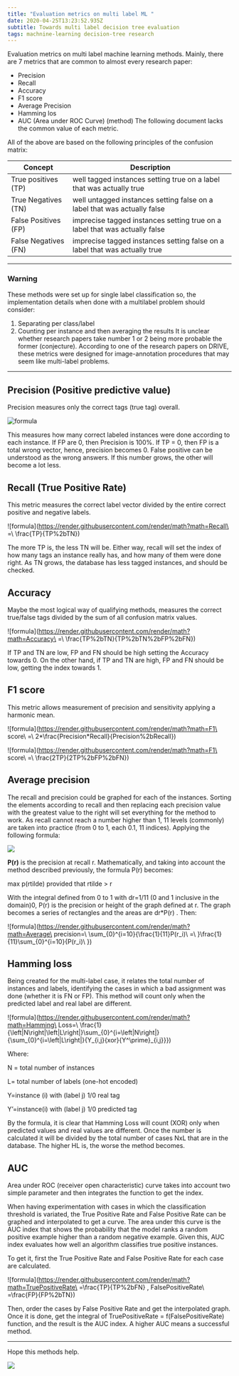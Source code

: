 ```yaml
---
title: "Evaluation metrics on multi label ML "
date: 2020-04-25T13:23:52.935Z
subtitle: Towards multi label decision tree evaluation
tags: machnine-learning decision-tree research
---
```

Evaluation metrics on multi label machine learning methods. Mainly, there are 7 metrics that are common to almost every research paper:

* Precision
* Recall
* Accuracy
* F1 score
* Average Precision
* Hamming los
* AUC (Area under ROC Curve) (method) The following document lacks the common value of each metric.

All of the above are based on the following principles of the confusion matrix:

| Concept              | Description                                                                |
| -------------------- | -------------------------------------------------------------------------- |
| True positives (TP)  | well tagged instances setting true on a label that was actually true       |
| True Negatives (TN)  | well untagged instances setting false on a label that was actually false   |
| False Positives (FP) | imprecise tagged instances setting true on a label that was actually false |
| False Negatives (FN) | imprecise tagged instances setting false on a label that was actually true |

- - -

### Warning

These methods were set up for single label classification so, the implementation details when done with a multilabel problem should consider:

1. Separating per class/label
2. Counting per instance and then averaging the results It is unclear whether research papers take number 1 or 2 being more probable the former (conjecture). According to one of the research papers on DRIVE, these metrics were designed for image-annotation procedures that may seem like multi-label problems. 

- - -

## Precision (Positive predictive value)

Precision measures only the correct tags (true tag) overall. 

![formula](https://render.githubusercontent.com/render/math?math=Precision\=\frac{TP}{TP+FP})

This measures how many correct labeled instances were done according to each instance. If FP are 0, then Precision is 100%. If TP = 0, then FP is a total wrong vector, hence, precision becomes 0.  False positive can be understood as the wrong answers. If this number grows, the other will become a lot less. 

## Recall (True Positive Rate)

This metric measures the correct label vector divided by the entire correct positive and negative labels. 

![formula](https://render.githubusercontent.com/render/math?math=Recall\ =\ \frac{TP}{TP%2bTN})

The more TP is, the less TN will be. Either way, recall will set the index of how many tags an instance really has, and how many of them were done right. As TN grows, the database has less tagged instances, and should be checked. 

## Accuracy

Maybe the most logical way of qualifying methods, measures the correct true/false tags divided by the sum of all confusion matrix values. 

![formula](https://render.githubusercontent.com/render/math?math=Accuracy\ =\ \frac{TP%2bTN}{TP%2bTN%2bFP%2bFN})

If TP and TN are low, FP and FN should be high setting the Accuracy towards 0. On the other hand, if TP and TN are high, FP and FN should be low, getting the index towards 1. 

## F1 score

This metric allows measurement of precision and sensitivity applying a harmonic mean. 

![formula](https://render.githubusercontent.com/render/math?math=F1\ score\ =\ 2*\frac{Precision*Recall}{Precision%2bRecall})

![formula](https://render.githubusercontent.com/render/math?math=F1\ score\ =\ \frac{2TP}{2TP%2bFP%2bFN})

## Average precision

The recall and precision could be graphed for each of the instances.  Sorting the elements according to recall and then replacing each precision value with the greatest value to the right will set everything for the method to work.
As recall cannot reach a number higher than 1, 11 levels (commonly) are taken into practice (from 0 to 1, each 0.1, 11 indices). Applying the following formula:

![](/assets/eq4.jpg)

**P(r)** is the precision at recall r. Mathematically, and taking into account the method described previously, the formula P(r) becomes:

max p(rtilde) provided that rtilde > r

With the integral defined from 0 to 1 with dr=1/11 (0 and 1 inclusive in the domain)0, P(r) is the precision or height of the graph defined at r. The graph becomes a series of rectangles and the areas are dr*P(r) . Then:

![formula](https://render.githubusercontent.com/render/math?math=Average\ precision=\ \sum_{0}^{i=10}{\frac{1}{11}P(r_i)\ =\ }\frac{1}{11}\sum_{0}^{i=10}{P(r_i)\ })

## Hamming loss

Being created for the multi-label case, it relates the total number of instances and labels, identifying the cases in which a bad assignment was done (whether it is FN or FP). This method will count only when the predicted label and real label are different.

![formula](https://render.githubusercontent.com/render/math?math=Hamming\ Loss=\ \frac{1}{\left|N\right|\left|L\right|}\sum_{0}^{i=\left|N\right|}{\sum_{0}^{i=\left|L\right|}{Y_{i,j}{xor}{Y^\prime}_{i,j}}}) 

Where:

N = total number of instances

L= total number of labels (one-hot encoded)

Y=instance (i) with (label j) 1/0 real tag

Y’=instance(i) with (label j) 1/0 predicted tag

By the formula, it is clear that Hamming Loss will count (XOR) only when predicted values and real values are different. Once the number is calculated it will be divided by the total number of cases NxL that are in the database. The higher HL is, the worse the method becomes. 

## AUC

Area under ROC (receiver open characteristic) curve takes into account two simple parameter and then integrates the function to get the index. 

When having experimentation with cases in which the classification threshold is variated, the True Positive Rate and False Positive Rate can be graphed and interpolated to get a curve. The area under this curve is the AUC index that shows the probability that the model ranks a random positive example higher than a random negative example. Given this, AUC index evaluates how well an algorithm classifies true positive instances. 

To get it, first the True Positive Rate and False Positive Rate for each case are calculated.

![formula](https://render.githubusercontent.com/render/math?math=TruePositiveRate\ =\frac{TP}{TP%2bFN} , FalsePositiveRate\ =\frac{FP}{FP%2bTN})

Then, order the cases by False Positive Rate and get the interpolated graph. Once it is done, get the integral of TruePositiveRate  = f(FalsePositiveRate) function, and the result is the AUC index.  A higher AUC means a successful method.  

- - -

Hope this methods help.

![](/assets/joeLogoStroke.png)